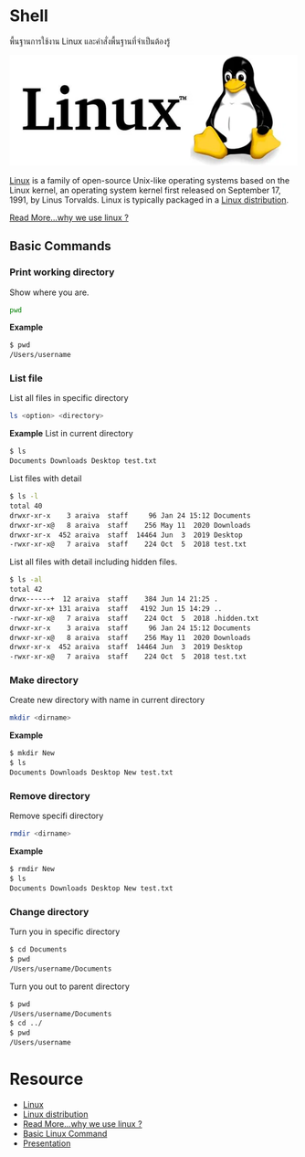 # Shell
พื้นฐานการใช้งาน Linux และคำสั่งพื้นฐานที่จำเป็นต้องรู้

![Linux-Cover](../../assets/linux-cover.webp)

[Linux] is a family of open-source Unix-like operating systems based on the Linux kernel, an operating system kernel first released on September 17, 1991, by Linus Torvalds. Linux is typically packaged in a [Linux distribution].

[Read More...why we use linux ?]


## Basic Commands

### Print working directory

Show where you are.
```bash
pwd
```

**Example**
```bash
$ pwd
/Users/username
```

### List file

List all files in specific directory
```bash
ls <option> <directory>
```

**Example**
List in current directory
```bash
$ ls
Documents Downloads Desktop test.txt
```

List files with detail
```bash
$ ls -l
total 40
drwxr-xr-x    3 araiva  staff     96 Jan 24 15:12 Documents
drwxr-xr-x@   8 araiva  staff    256 May 11  2020 Downloads
drwxr-xr-x  452 araiva  staff  14464 Jun  3  2019 Desktop
-rwxr-xr-x@   7 araiva  staff    224 Oct  5  2018 test.txt
```

List all files with detail including hidden files.

```bash
$ ls -al
total 42
drwx------+  12 araiva  staff    384 Jun 14 21:25 .
drwxr-xr-x+ 131 araiva  staff   4192 Jun 15 14:29 ..
-rwxr-xr-x@   7 araiva  staff    224 Oct  5  2018 .hidden.txt
drwxr-xr-x    3 araiva  staff     96 Jan 24 15:12 Documents
drwxr-xr-x@   8 araiva  staff    256 May 11  2020 Downloads
drwxr-xr-x  452 araiva  staff  14464 Jun  3  2019 Desktop
-rwxr-xr-x@   7 araiva  staff    224 Oct  5  2018 test.txt
```

### Make directory

Create new directory with name in current directory
```bash
mkdir <dirname>
```

**Example**
```bash
$ mkdir New
$ ls
Documents Downloads Desktop New test.txt
```

### Remove directory

Remove specifi directory
```bash
rmdir <dirname>
```

**Example**
```bash
$ rmdir New
$ ls
Documents Downloads Desktop New test.txt
```

### Change directory

Turn you in specific directory
```bash
$ cd Documents
$ pwd
/Users/username/Documents
```

Turn you out to parent directory
```bash
$ pwd
/Users/username/Documents
$ cd ../
$ pwd
/Users/username
```

# Resource
- [Linux]
- [Linux distribution]
- [Read More...why we use linux ?]
- [Basic Linux Command]
- [Presentation]
<!-- Link -->
[Linux]: https://en.wikipedia.org/wiki/Linux
[Linux distribution]: https://www.tecmint.com/linux-distro-for-power-users/
[Read More...why we use linux ?]: https://www.linux.com/what-is-linux/
[Basic Linux Command]: https://maker.pro/linux/tutorial/basic-linux-commands-for-beginners
[presentation]: https://www.canva.com/design/DAE7mNR2Y74/klxv3I4N3dc666YUYMZ2aw/view?utm_content=DAE7mNR2Y74&utm_campaign=designshare&utm_medium=link&utm_source=publishpresent

